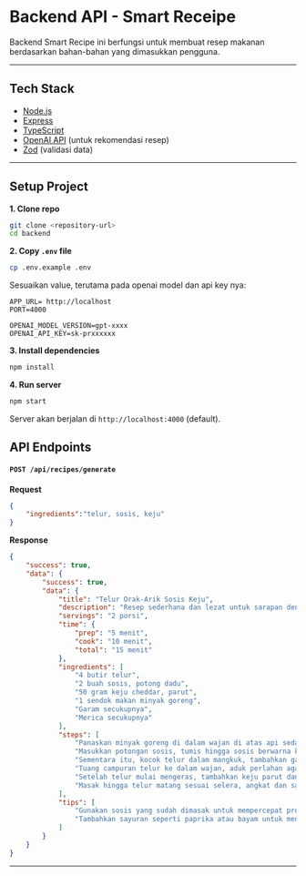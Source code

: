 # Backend API - Smart Receipe

Backend Smart Recipe ini berfungsi untuk membuat resep makanan berdasarkan bahan-bahan yang dimasukkan pengguna.

---

## Tech Stack
- [Node.js](https://nodejs.org/)
- [Express](https://expressjs.com/)
- [TypeScript](https://www.typescriptlang.org/)
- [OpenAI API](https://platform.openai.com/) (untuk rekomendasi resep)
- [Zod](https://zod.dev/) (validasi data)


---

## Setup Project

**1. Clone repo**
```bash
git clone <repository-url>
cd backend
```

**2. Copy `.env` file**

```bash
cp .env.example .env
```

Sesuaikan value, terutama pada openai model dan api key nya:

```env
APP_URL= http://localhost 
PORT=4000

OPENAI_MODEL_VERSION=gpt-xxxx
OPENAI_API_KEY=sk-prxxxxxx
```

**3. Install dependencies**

```bash
npm install
```

**4. Run server**

```bash
npm start
```

Server akan berjalan di `http://localhost:4000` (default).

## API Endpoints
#### `POST /api/recipes/generate`

**Request**

```json
{
    "ingredients":"telur, sosis, keju"
}
```

**Response**

```json
{
    "success": true,
    "data": {
        "success": true,
        "data": {
            "title": "Telur Orak-Arik Sosis Keju",
            "description": "Resep sederhana dan lezat untuk sarapan dengan telur, sosis, dan keju.",
            "servings": "2 porsi",
            "time": {
                "prep": "5 menit",
                "cook": "10 menit",
                "total": "15 menit"
            },
            "ingredients": [
                "4 butir telur",
                "2 buah sosis, potong dadu",
                "50 gram keju cheddar, parut",
                "1 sendok makan minyak goreng",
                "Garam secukupnya",
                "Merica secukupnya"
            ],
            "steps": [
                "Panaskan minyak goreng di dalam wajan di atas api sedang.",
                "Masukkan potongan sosis, tumis hingga sosis berwarna kecoklatan.",
                "Sementara itu, kocok telur dalam mangkuk, tambahkan garam dan merica.",
                "Tuang campuran telur ke dalam wajan, aduk perlahan agar telur tidak lengket.",
                "Setelah telur mulai mengeras, tambahkan keju parut dan aduk hingga keju meleleh.",
                "Masak hingga telur matang sesuai selera, angkat dan sajikan."
            ],
            "tips": [
                "Gunakan sosis yang sudah dimasak untuk mempercepat proses memasak.",
                "Tambahkan sayuran seperti paprika atau bayam untuk meningkatkan nilai gizi."
            ]
        }
    }
}
```

---